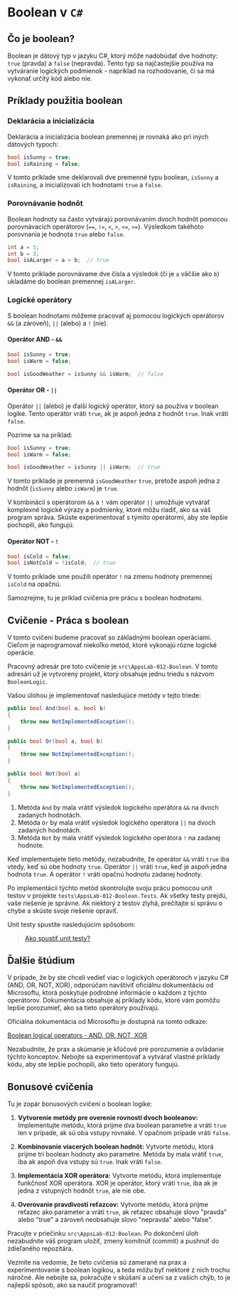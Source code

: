 # Boolean v `C#`

## Čo je boolean?

Boolean je dátový typ v jazyku C#, ktorý môže nadobúdať dve hodnoty: `true` (pravda) a `false` (nepravda). Tento typ sa najčastejšie používa na vytváranie logických podmienok - napríklad na rozhodovanie, či sa má vykonať určitý kód alebo nie.

## Príklady použitia boolean

### Deklarácia a inicializácia

Deklarácia a inicializácia boolean premennej je rovnaká ako pri iných dátových typoch:

```csharp
bool isSunny = true;
bool isRaining = false;
```

V tomto príklade sme deklarovali dve premenné typu boolean, `isSunny` a `isRaining`, a inicializovali ich hodnotami `true` a `false`.

### Porovnávanie hodnôt

Boolean hodnoty sa často vytvárajú porovnávaním dvoch hodnôt pomocou porovnávacích operátorov (`==`, `!=`, `<`, `>`, `<=`, `>=`). Výsledkom takéhoto porovnania je hodnota `true` alebo `false`.

```csharp
int a = 5;
int b = 3;
bool isALarger = a > b;  // true
```

V tomto príklade porovnávame dve čísla a výsledok (či je `a` väčšie ako `b`) ukladáme do boolean premennej `isALarger`.

### Logické operátory

S boolean hodnotami môžeme pracovať aj pomocou logických operátorov `&&` (a zároveň), `||` (alebo) a `!` (nie).

#### Operátor AND - `&&`

```csharp
bool isSunny = true;
bool isWarm = false;

bool isGoodWeather = isSunny && isWarm;  // false
```

#### Operátor OR - `||`

Operátor `||` (alebo) je ďalší logický operátor, ktorý sa používa v boolean logike. Tento operátor vráti `true`, ak je aspoň jedna z hodnôt `true`. Inak vráti `false`.

Pozrime sa na príklad:

```csharp
bool isSunny = true;
bool isWarm = false;

bool isGoodWeather = isSunny || isWarm;  // true
```

V tomto príklade je premenná `isGoodWeather` `true`, pretože aspoň jedna z hodnôt (`isSunny` alebo `isWarm`) je `true`.

V kombinácii s operátorom `&&` a `!` vám operátor `||` umožňuje vytvárať komplexné logické výrazy a podmienky, ktoré môžu riadiť, ako sa váš program správa. Skúste experimentovať s týmito operátormi, aby ste lepšie pochopili, ako fungujú.

#### Operátor NOT - `!`

```csharp
bool isCold = false;
bool isNotCold = !isCold;  // true
```

V tomto príklade sme použili operátor `!` na zmenu hodnoty premennej `isCold` na opačnú.

Samozrejme, tu je príklad cvičenia pre prácu s boolean hodnotami.

## Cvičenie - Práca s boolean

V tomto cvičení budeme pracovať so základnými boolean operáciami. Cieľom je naprogramovať niekoľko metód, ktoré vykonajú rôzne logické operácie.

Pracovný adresár pre toto cvičenie je `src\AppsLab-012-Boolean`. V tomto adresári už je vytvorený projekt, ktorý obsahuje jednu triedu s názvom `BooleanLogic`.

Vašou úlohou je implementovať nasledujúce metódy v tejto triede:

```csharp
public bool And(bool a, bool b)
{
    throw new NotImplementedException();
}

public bool Or(bool a, bool b)
{
    throw new NotImplementedException();
}

public bool Not(bool a)
{
    throw new NotImplementedException();
}
```

1. Metóda `And` by mala vrátiť výsledok logického operátora `&&` na dvoch zadaných hodnotách.
2. Metóda `Or` by mala vrátiť výsledok logického operátora `||` na dvoch zadaných hodnotách.
3. Metóda `Not` by mala vrátiť výsledok logického operátora `!` na zadanej hodnote.

Keď implementujete tieto metódy, nezabudnite, že operátor `&&` vráti `true` iba vtedy, keď sú obe hodnoty `true`. Operátor `||` vráti `true`, keď je aspoň jedna hodnota `true`. A operátor `!` vráti opačnú hodnotu zadanej hodnoty.

Po implementácii týchto metód skontrolujte svoju prácu pomocou unit testov v projekte `tests\AppsLab-012-Boolean.Tests`. Ak všetky testy prejdú, vaše riešenie je správne. Ak niektorý z testov zlyhá, prečítajte si správu o chybe a skúste svoje riešenie opraviť.

Unit testy spustíte nasledujúcim spôsobom:
> [Ako spustiť unit testy?](/lekcie/Ako_spustit_unit_testy.md)

## Ďalšie štúdium

V prípade, že by ste chceli vedieť viac o logických operátoroch v jazyku C# (AND, OR, NOT, XOR), odporúčam navštíviť oficiálnu dokumentáciu od Microsoftu, ktorá poskytuje podrobné informácie o každom z týchto operátorov. Dokumentácia obsahuje aj príklady kódu, ktoré vám pomôžu lepšie porozumieť, ako sa tieto operátory používajú.

Oficiálna dokumentácia od Microsoftu je dostupná na tomto odkaze:

[Boolean logical operators - AND, OR, NOT, XOR](https://learn.microsoft.com/en-us/dotnet/csharp/language-reference/operators/boolean-logical-operators)

Nezabudnite, že prax a skúmanie je kľúčové pre porozumenie a ovládanie týchto konceptov. Nebojte sa experimentovať a vytvárať vlastné príklady kódu, aby ste lepšie pochopili, ako tieto operátory fungujú.

## Bonusové cvičenia

Tu je zopár bonusových cvičení o boolean logike:

1. **Vytvorenie metódy pre overenie rovnosti dvoch booleanov:**
   Implementujte metódu, ktorá prijme dva boolean parametre a vráti `true` len v prípade, ak sú oba vstupy rovnaké. V opačnom prípade vráti `false`.

2. **Kombinovanie viacerých boolean hodnôt:**
   Vytvorte metódu, ktorá prijme tri boolean hodnoty ako parametre. Metóda by mala vrátiť `true`, iba ak aspoň dva vstupy sú `true`. Inak vráti `false`.

3. **Implementácia XOR operátora:**
   Vytvorte metódu, ktorá implementuje funkčnosť XOR operátora. XOR je operátor, ktorý vráti `true`, iba ak je jedna z vstupných hodnôt `true`, ale nie obe.

4. **Overovanie pravdivosti reťazcov:**
   Vytvorte metódu, ktorá prijme reťazec ako parameter a vráti `true`, ak reťazec obsahuje slovo "pravda" alebo "true" a zároveň neobsahuje slovo "nepravda" alebo "false".

Pracujte v priečinku `src\AppsLab-012-Boolean`. Po dokončení úloh nezabudnite váš program uložiť, zmeny komitnúť (commit) a pushnúť do zdieľaného repozitára.

Vezmite na vedomie, že tieto cvičenia sú zamerané na prax a experimentovanie s boolean logikou, a teda môžu byť niektoré z nich trochu náročné. Ale nebojte sa, pokračujte v skúšaní a učení sa z vašich chýb, to je najlepší spôsob, ako sa naučiť programovať!
